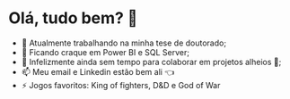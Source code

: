 # Olá, tudo bem?  👋

- 🔭 Atualmente trabalhando na minha tese de doutorado;
- 🌱 Ficando craque em Power BI e SQL Server;
- 👯 Infelizmente ainda sem tempo para colaborar em projetos alheios :slightly_frowning_face:; 
- 📫 Meu email e Linkedin estão bem ali :point_left:
- ⚡ Jogos favoritos: King of fighters, D&D e God of War


